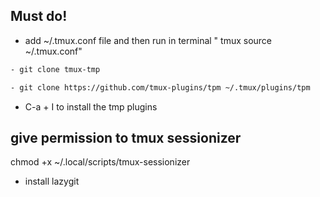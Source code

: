 ## Must do!

- add ~/.tmux.conf file and then run in terminal " tmux source ~/.tmux.conf"

```bash
- git clone tmux-tmp
```

```bash
- git clone https://github.com/tmux-plugins/tpm ~/.tmux/plugins/tpm
```

- C-a + I to install the tmp plugins


## give permission to tmux sessionizer 

chmod +x ~/.local/scripts/tmux-sessionizer


- install lazygit
